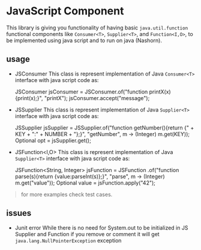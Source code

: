 # JavaScript Component
This library is giving you functionality of having basic `java.util.function` functional components like `Consumer<T>`, `Supplier<T>`, and `Function<I,O>`, to be implemented using java script and to run on java (Nashorn).
	 
## usage
* JSConsumer<T>
This class is represent implementation of Java `Consumer<T>` interface with java script code as:

	JSConsumer<String> jsConsumer = JSConsumer.of("function printX(x){print(x);}", "printX");
	jsConsumer.accept("message");
  
* JSSupplier<T>
This class is represent implementation of Java `Supplier<T>` interface with java script code as:

	JSSupplier<Integer> jsSupplier = JSSupplier.of("function getNumber(){return {" + KEY + ":" + NUMBER + "};}",
				"getNumber", m -> (Integer) m.get(KEY));
	Optional<Integer> opt = jsSupplier.get();

* JSFunction<I,O>
This class is represent implementation of Java `Supplier<T>` interface with java script code as:

	JSFunction<String, Integer> jsFunction = JSFunction
				.of("function parse(s){return {value:parseInt(s)};}", "parse", m -> (Integer) m.get("value"));
	Optional<Integer> value = jsFunction.apply("42");
    
> for more examples check test cases.
## issues
* Junit error
While there is no need for System.out to be initialized in JS Supplier and Function if you remove or comment it will get `java.lang.NullPointerException` exception